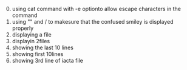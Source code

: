 0. using cat command with -e optionto allow escape characters in the command
1. using "" and / to makesure that the confused smiley is displayed properly
2. displaying a file
3. displayin 2files
4. showing the last 10 lines
5. showing first 10lines
6. showing 3rd line of iacta file
